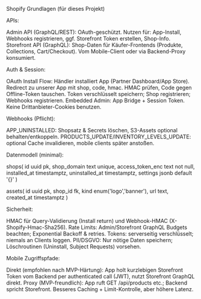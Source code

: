 Shopify Grundlagen (für dieses Projekt)

APIs:

Admin API (GraphQL/REST): OAuth-geschützt. Nutzen für: App-Install, Webhooks registrieren, ggf. Storefront Token erstellen, Shop-Info.
Storefront API (GraphQL): Shop-Daten für Käufer-Frontends (Produkte, Collections, Cart/Checkout). Vom Mobile-Client oder via Backend-Proxy konsumiert.

Auth & Session:

OAuth Install Flow:
Händler installiert App (Partner Dashboard/App Store).
Redirect zu unserer App mit shop, code, hmac.
HMAC prüfen, Code gegen Offline-Token tauschen.
Token verschlüsselt speichern; Shop registrieren; Webhooks registrieren.
Embedded Admin: App Bridge + Session Token. Keine Drittanbieter-Cookies benutzen.

Webhooks (Pflicht): 

APP_UNINSTALLED: Shopsatz & Secrets löschen, S3-Assets optional behalten/entkoppeln.
PRODUCTS_UPDATE/INVENTORY_LEVELS_UPDATE: optional Cache invalidieren, mobile clients später anstoßen.

Datenmodell (minimal):

shops(
  id uuid pk,
  shop_domain text unique,
  access_token_enc text not null,
  installed_at timestamptz,
  uninstalled_at timestamptz,
  settings jsonb default '{}'
)

assets(
  id uuid pk,
  shop_id fk,
  kind enum('logo','banner'),
  url text,
  created_at timestamptz
)


Sicherheit:

HMAC für Query-Validierung (Install return) und Webhook-HMAC (X-Shopify-Hmac-Sha256).
Rate Limits: Admin/Storefront GraphQL Budgets beachten; Exponential Backoff & retries.
Tokens: serverseitig verschlüsselt; niemals an Clients loggen.
PII/DSGVO: Nur nötige Daten speichern; Löschroutinen (Uninstall, Subject Requests) vorsehen.

Mobile Zugriffspfade:

Direkt (empfohlen nach MVP-Härtung): App holt kurzlebigen Storefront Token vom Backend per authenticated call (JWT), nutzt Storefront GraphQL direkt.
Proxy (MVP-freundlich): App ruft GET /api/products etc.; Backend spricht Storefront. Besseres Caching + Limit-Kontrolle, aber höhere Latenz.